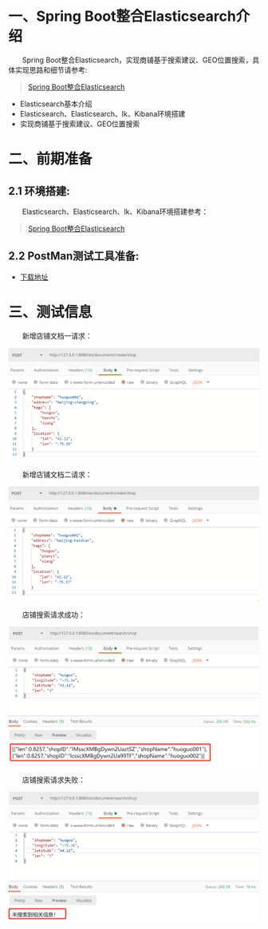 # 一、Spring Boot整合Elasticsearch介绍

&emsp;&emsp;Spring Boot整合Elasticsearch，实现商铺基于搜索建议、GEO位置搜索，具体实现思路和细节请参考:

> [Spring Boot整合Elasticsearch](https://www.jianshu.com/p/3582675704e1)

- Elasticsearch基本介绍
- Elasticsearch、Elasticsearch、Ik、Kibana环境搭建
- 实现商铺基于搜索建议、GEO位置搜索  

# 二、前期准备

## 2.1 环境搭建:

&emsp;&emsp;Elasticsearch、Elasticsearch、Ik、Kibana环境搭建参考：

> [Spring Boot整合Elasticsearch](https://www.jianshu.com/p/3582675704e1)


## 2.2 PostMan测试工具准备:

- [下载地址](https://www.postman.com/)

# 三、测试信息

&emsp;&emsp;新增店铺文档一请求：

![图3-1 新增店铺文档一请求.png](./新增店铺文档一请求.png)

&emsp;&emsp;新增店铺文档二请求：

![图3-2 新增店铺文档二请求.png](./新增店铺文档二请求.png)

&emsp;&emsp;店铺搜索请求成功：

![图3-3 店铺搜索请求成功.png](./店铺搜索请求成功.png)

&emsp;&emsp;店铺搜索请求失败：

![图3-4 店铺搜索请求失败.png](./店铺搜索请求失败.png)






